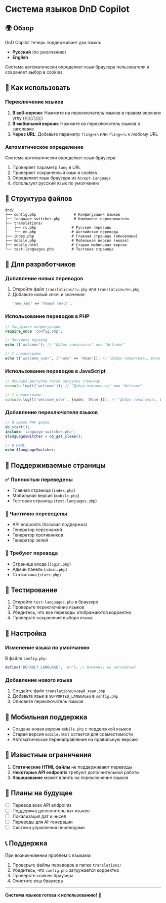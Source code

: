 # Система языков DnD Copilot

## 🌍 Обзор

DnD Copilot теперь поддерживает два языка:
- **Русский** (по умолчанию)
- **English**

Система автоматически определяет язык браузера пользователя и сохраняет выбор в cookies.

## 🚀 Как использовать

### Переключение языков

1. **В веб-версии**: Нажмите на переключатель языков в правом верхнем углу (🇷🇺/🇺🇸)
2. **В мобильной версии**: Нажмите на переключатель языков в заголовке
3. **Через URL**: Добавьте параметр `?lang=en` или `?lang=ru` к любому URL

### Автоматическое определение

Система автоматически определяет язык браузера:
1. Проверяет параметр `lang` в URL
2. Проверяет сохраненный язык в cookies
3. Определяет язык браузера из `Accept-Language`
4. Использует русский язык по умолчанию

## 📁 Структура файлов

```
dnd/
├── config.php                 # Конфигурация языков
├── language-switcher.php      # Компонент переключателя
├── translations/
│   ├── ru.php                # Русские переводы
│   └── en.php                # Английские переводы
├── index.php                 # Главная страница (обновлена)
├── mobile.php                # Мобильная версия (новая)
├── mobile.html               # Старая мобильная версия
└── test-languages.php        # Тестовая страница
```

## 🔧 Для разработчиков

### Добавление новых переводов

1. Откройте файл `translations/ru.php` или `translations/en.php`
2. Добавьте новый ключ и значение:
   ```php
   'new_key' => 'Новый текст',
   ```

### Использование переводов в PHP

```php
// Загрузите конфигурацию
require_once 'config.php';

// Получите перевод
echo t('welcome'); // "Добро пожаловать" или "Welcome"

// С параметрами
echo t('welcome_user', ['name' => 'Иван']); // "Добро пожаловать, Иван!"
```

### Использование переводов в JavaScript

```javascript
// Функция доступна после загрузки страницы
console.log(t('welcome')); // "Добро пожаловать" или "Welcome"

// С параметрами
console.log(t('welcome_user', {name: 'Иван'})); // "Добро пожаловать, Иван!"
```

### Добавление переключателя языков

```php
// В любом PHP файле
ob_start();
include 'language-switcher.php';
$languageSwitcher = ob_get_clean();

// В HTML
echo $languageSwitcher;
```

## 🎯 Поддерживаемые страницы

### ✅ Полностью переведены
- Главная страница (`index.php`)
- Мобильная версия (`mobile.php`)
- Тестовая страница (`test-languages.php`)

### 🔄 Частично переведены
- API endpoints (базовая поддержка)
- Генератор персонажей
- Генератор противников
- Генератор зелий

### 📝 Требуют перевода
- Страница входа (`login.php`)
- Админ панель (`admin.php`)
- Статистика (`stats.php`)

## 🧪 Тестирование

1. Откройте `test-languages.php` в браузере
2. Проверьте переключение языков
3. Убедитесь, что все переводы отображаются корректно
4. Проверьте сохранение выбора языка

## 🔧 Настройка

### Изменение языка по умолчанию

В файле `config.php`:
```php
define('DEFAULT_LANGUAGE', 'en'); // Изменить на английский
```

### Добавление нового языка

1. Создайте файл `translations/новый_язык.php`
2. Добавьте язык в `SUPPORTED_LANGUAGES` в `config.php`
3. Обновите переключатель языков

## 📱 Мобильная поддержка

- Создана новая версия `mobile.php` с поддержкой языков
- Старая версия `mobile.html` остается для совместимости
- Автоматическое перенаправление на правильную версию

## 🐛 Известные ограничения

1. **Статические HTML файлы** не поддерживают переводы
2. **Некоторые API endpoints** требуют дополнительной работы
3. **Кэширование** может влиять на переключение языков

## 🚀 Планы на будущее

- [ ] Перевод всех API endpoints
- [ ] Поддержка дополнительных языков
- [ ] Локализация дат и чисел
- [ ] Переводы для AI-генерации
- [ ] Система управления переводами

## 📞 Поддержка

При возникновении проблем с языками:
1. Проверьте файлы переводов в папке `translations/`
2. Убедитесь, что `config.php` загружается корректно
3. Проверьте cookies браузера
4. Очистите кэш браузера

---

**Система языков готова к использованию!** 🎉

